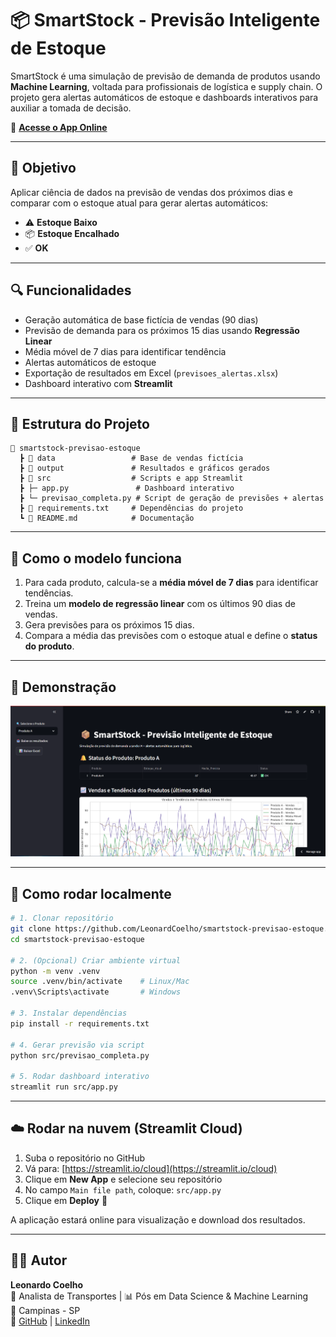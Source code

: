 # 📦 SmartStock - Previsão Inteligente de Estoque

SmartStock é uma simulação de previsão de demanda de produtos usando **Machine Learning**, voltada para profissionais de logística e supply chain. O projeto gera alertas automáticos de estoque e dashboards interativos para auxiliar a tomada de decisão.

🔗 **[Acesse o App Online](https://smartstock-previsao-estoque-wjjphgcdqbwhk6h3vunddk.streamlit.app/)**

---

## 🎯 Objetivo

Aplicar ciência de dados na previsão de vendas dos próximos dias e comparar com o estoque atual para gerar alertas automáticos:

- ⚠️ **Estoque Baixo**
- 📦 **Estoque Encalhado**
- ✅ **OK**

---

## 🔍 Funcionalidades

- Geração automática de base fictícia de vendas (90 dias)
- Previsão de demanda para os próximos 15 dias usando **Regressão Linear**
- Média móvel de 7 dias para identificar tendência
- Alertas automáticos de estoque
- Exportação de resultados em Excel (`previsoes_alertas.xlsx`)
- Dashboard interativo com **Streamlit**

---

## 📂 Estrutura do Projeto

```text
📂 smartstock-previsao-estoque
  ┣ 📂 data                 # Base de vendas fictícia
  ┣ 📂 output               # Resultados e gráficos gerados
  ┣ 📂 src                  # Scripts e app Streamlit
  ┣ ├─ app.py               # Dashboard interativo
  ┣ └─ previsao_completa.py # Script de geração de previsões + alertas
  ┣ 📜 requirements.txt     # Dependências do projeto
  ┗ 📜 README.md            # Documentação
```

---

## 🧠 Como o modelo funciona

1. Para cada produto, calcula-se a **média móvel de 7 dias** para identificar tendências.
2. Treina um **modelo de regressão linear** com os últimos 90 dias de vendas.
3. Gera previsões para os próximos 15 dias.
4. Compara a média das previsões com o estoque atual e define o **status do produto**.

---

## 📸 Demonstração

![App Preview](images/imagem%20app%201.png)

---

## 🧪 Como rodar localmente

```bash
# 1. Clonar repositório
git clone https://github.com/LeonardCoelho/smartstock-previsao-estoque.git
cd smartstock-previsao-estoque

# 2. (Opcional) Criar ambiente virtual
python -m venv .venv
source .venv/bin/activate    # Linux/Mac
.venv\Scripts\activate       # Windows

# 3. Instalar dependências
pip install -r requirements.txt

# 4. Gerar previsão via script
python src/previsao_completa.py

# 5. Rodar dashboard interativo
streamlit run src/app.py
```

---

## ☁️ Rodar na nuvem (Streamlit Cloud)

1. Suba o repositório no GitHub
2. Vá para: [https://streamlit.io/cloud](https://streamlit.io/cloud)
3. Clique em **New App** e selecione seu repositório
4. No campo `Main file path`, coloque: `src/app.py`
5. Clique em **Deploy** 🚀

A aplicação estará online para visualização e download dos resultados.

---

## 👨‍💻 Autor

**Leonardo Coelho**\
🚛 Analista de Transportes | 📊 Pós em Data Science & Machine Learning\
📍 Campinas - SP\
🔗 [GitHub](https://github.com/LeonardCoelho) | [LinkedIn](https://linkedin.com/in/leonardcoelho)

